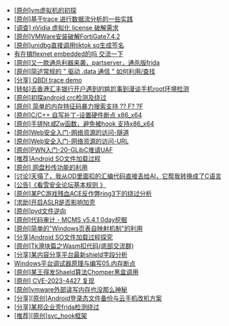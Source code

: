 + [[原创]vm虚拟机的初探](https://bbs.kanxue.com/thread-284883.htm)
+ [[原创]基于trace 进行数据流分析的一些实践](https://bbs.kanxue.com/thread-285243.htm)
+ [[调查] nVidia 虚拟化 license 破解需求](https://bbs.kanxue.com/thread-276710.htm)
+ [[原创]VMWare安装破解FortiGate7.4.2](https://bbs.kanxue.com/thread-284794.htm)
+ [[原创]unidbg直接调用tiktok so生成签名](https://bbs.kanxue.com/thread-285623.htm)
+ [有在搞flexnet embedded的吗 交流一下](https://bbs.kanxue.com/thread-285907.htm)
+ [[原创]又一款通杀利器来袭，partserver，通杀版frida](https://bbs.kanxue.com/thread-285628.htm)
+ [[原创]简述常规的 " 驱动 .data 通信 " 如何利用/查找](https://bbs.kanxue.com/thread-285348.htm)
+ [[分享] QBDI trace demo](https://bbs.kanxue.com/thread-285857.htm)
+ [[转帖]去香港汇丰银行开户遇到的尴尬事到漫谈手机root环境检测](https://bbs.kanxue.com/thread-285754.htm)
+ [[原创]初探android crc检测及绕过](https://bbs.kanxue.com/thread-285790.htm)
+ [[原创] 简单的内存特征码暴力搜索支持 ?? F? ?F](https://bbs.kanxue.com/thread-284451.htm)
+ [[原创]C/C++ 自写补丁-设置硬件断点 x86_x64](https://bbs.kanxue.com/thread-283839.htm)
+ [[原创]手搓Nt*或Zw*函数，避免被hook 支持x86_x64](https://bbs.kanxue.com/thread-284264.htm)
+ [[原创]Web安全入门-网络资源的访问-隧道](https://bbs.kanxue.com/thread-285925.htm)
+ [[原创]Web安全入门-网络资源的访问-URL](https://bbs.kanxue.com/thread-285924.htm)
+ [[原创]PWN入门-20-GLibC堆请UAF](https://bbs.kanxue.com/thread-285923.htm)
+ [[推荐]Android SO文件加载过程](https://bbs.kanxue.com/thread-285818.htm)
+ [[原创] 网盘秒传功能的利用](https://bbs.kanxue.com/thread-284783.htm)
+ [[讨论]天塌了，我从OD里面扣的汇编代码直接丢给AI，它帮我转换成了C语言](https://bbs.kanxue.com/thread-285927.htm)
+ [[公告]《看雪安全论坛基本规则 》](https://bbs.kanxue.com/thread-71978.htm)
+ [[原创]某PC游戏残血ACE反作弊ring3下的绕过分析](https://bbs.kanxue.com/thread-284667.htm)
+ [[求助]开启ASLR是否影响加壳](https://bbs.kanxue.com/thread-285922.htm)
+ [[原创]pyd文件逆向](https://bbs.kanxue.com/thread-285496.htm)
+ [[原创]代码审计 - MCMS v5.4.1 0day挖掘](https://bbs.kanxue.com/thread-284806.htm)
+ [[原创]简单的"Windows页表自映射机制"的利用](https://bbs.kanxue.com/thread-285332.htm)
+ [[分享]Android  SO文件加载过程探究](https://bbs.kanxue.com/thread-285788.htm)
+ [[原创]Tk滑块篇之Wasm扣代码(底部交流群)](https://bbs.kanxue.com/thread-285928.htm)
+ [[分享]某内容分享平台最新shield字段分析](https://bbs.kanxue.com/thread-285929.htm)
+ [Windows平台调试器原理与编写05.内存断点](https://bbs.kanxue.com/thread-285931.htm)
+ [[原创]某王得发Shaeld算法Chomper黑盒调用](https://bbs.kanxue.com/thread-285705.htm)
+ [[原创] CVE-2023-4427 复现](https://bbs.kanxue.com/thread-285930.htm)
+ [[原创]vmware外部读写内存也没那么神秘](https://bbs.kanxue.com/thread-284956.htm)
+ [[分享][原创]Android登录态文件备份与云手机改机方案](https://bbs.kanxue.com/thread-285881.htm)
+ [[分享]某邦企业壳frida检测绕过](https://bbs.kanxue.com/thread-285932.htm)
+ [[推荐][原创]svc_hook框架](https://bbs.kanxue.com/thread-284713.htm)
